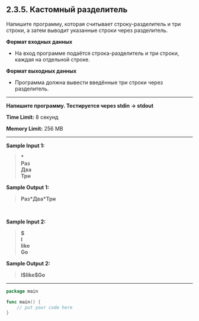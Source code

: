## 2.3.5. Кастомный разделитель

Напишите программу, которая считывает строку-разделитель и три строки, а затем выводит указанные строки через разделитель.

**Формат входных данных**
* На вход программе подаётся строка-разделитель и три строки, каждая на отдельной строке.

**Формат выходных данных**
* Программа должна вывести введённые три строки через разделитель.

___
**Напишите программу. Тестируется через stdin → stdout**

**Time Limit:** 8 секунд

**Memory Limit:** 256 MB
___
**Sample Input 1:**
> **&ast;<br />
> Раз<br />
> Два<br />
> Три**

**Sample Output 1:**
> **Раз&ast;Два&ast;Три**

<br />

**Sample Input 2:**
> **&dollar;<br />
> I<br />
> like<br />
> Go**

**Sample Output 2:**
> **I&dollar;like&dollar;Go**
___
```Go
package main

func main() {
    // put your code here
}
```